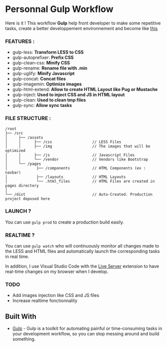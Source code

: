 # Personnal Gulp Workflow

Here is it ! This workflow **Gulp** help front developer to make some repetitive tasks, create a better developpement environnement and become like [this](https://coub.com/view/17c0vx)

### FEATURES :
- gulp-less: **Transform LESS to CSS**
- gulp-autoprefixer: **Prefix CSS**
- gulp-clean-css: **Minify CSS**
- gulp-rename: **Rename file with .min**
- gulp-uglify: **Minify Javascript**
- gulp-concat: **Concat files**
- gulp-imagemin: **Optimize images**
- gulp-html-extend: **Allow to create HTML Layout like Pug or Mustache**
- gulp-inject: **Used to inject CSS and JS in HTML layout**
- gulp-clean: **Used to clean tmp files**
- gulp-sync: **Allow sync tasks**

### FILE STRUCTURE :
```
/root
├── /src
│     ├── /assets
│     │      ├── /css                  // LESS Files
│     │      ├── /img                  // The images that will be optimized
│     │      ├── /js                   // Javascript Files
│     │      └── /vendor               // Vendors like Bootstrap
│     └── /pages
│             ├── /components          // HTML Components (ex : navbar)
│             ├── /layouts             // HTML Layouts
│             └── .html_files          // HTML Files are created in pages directory
│
└── /dist                              // Auto-Created. Production project deposed here
```

### LAUNCH ?
You can use `gulp prod` to create a production build easily.

### REALTIME ?
You can use `gulp watch` who will continuously monitor all changes made to the LESS and HTML files and automatically launch the corresponding tasks in real time.

In addition, I use Visual Studio Code with the [Live Server](https://github.com/ritwickdey/vscode-live-server)  extension to have real-time changes on my browser when I develop.

### TODO
- Add images injection like CSS and JS files
- Increase realtime fonctionnality

## Built With
* [Gulp](https://gulpjs.com/) - Gulp is a toolkit for automating painful or time-consuming tasks in your development workflow, so you can stop messing around and build something. 

